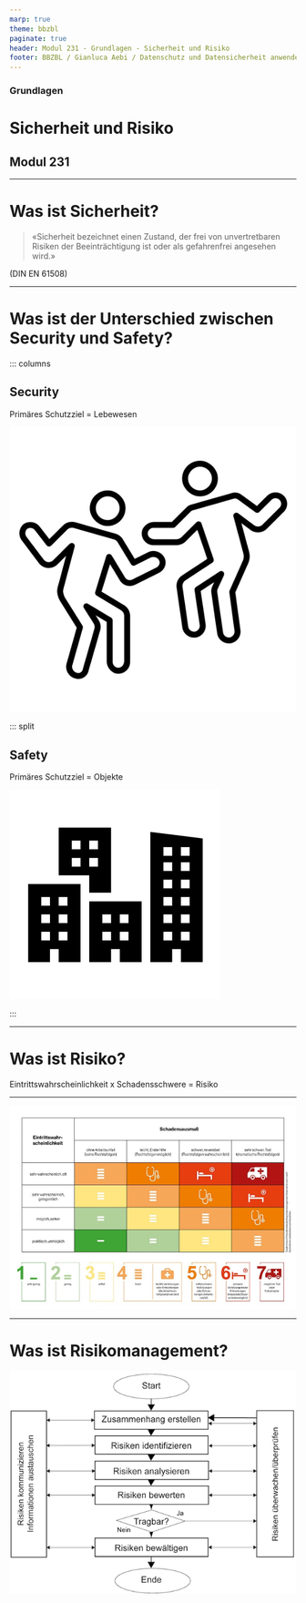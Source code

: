 ```yaml
---
marp: true
theme: bbzbl
paginate: true
header: Modul 231 - Grundlagen - Sicherheit und Risiko
footer: BBZBL / Gianluca Aebi / Datenschutz und Datensicherheit anwenden
---
```


<!-- _class: big center -->
### Grundlagen
# Sicherheit und Risiko
## Modul 231

---

# Was ist Sicherheit?

> «Sicherheit bezeichnet einen Zustand, der frei von  unvertretbaren Risiken der Beeinträchtigung ist oder  als gefahrenfrei angesehen wird.»

(DIN EN 61508)



---

# Was ist der Unterschied zwischen Security und Safety?

::: columns
## Security

Primäres Schutzziel =  Lebewesen

[![People](../images/people.svg)]()

::: split

## Safety

Primäres Schutzziel =  Objekte

[![Objekte](../images/building.svg)]()

:::

---

# Was ist Risiko?
Eintrittswahrscheinlichkeit x Schadensschwere = Risiko

---

[![Risiko](../images/arbeitsplatz-risikomatrix-nohl-schadensausmass-eintrittwahrscheinlichkeit.jpg)](https://www.uvex-safety.com/blog/de/risikomatrix-nach-nohl-so-ermitteln-sie-in-7-schritten-wie-gefaehrlich-ein-job-wirklich-ist/)

---
# Was ist Risikomanagement?

[![Risikomgm](../images/Prozess+RisikomanagementFra.png)](https://www.kmu.admin.ch/kmu/de/home/praktisches-wissen/finanzielles/risikomanagement/wie-fuehrt-man-ein-risikomanagementsystem-ein/risikomanagementprozess-analyse-und-massnahmen.html)

